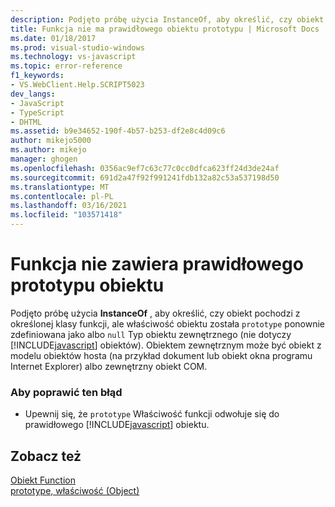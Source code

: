 ```yaml
---
description: Podjęto próbę użycia InstanceOf, aby określić, czy obiekt pochodzi z określonej klasy funkcji, ale ponownie zdefiniowano Właściwość prototypu obiektu jako wartość null lub typ obiektu zewnętrznego (nieprawidłowe obiekty JavaScript).
title: Funkcja nie ma prawidłowego obiektu prototypu | Microsoft Docs
ms.date: 01/18/2017
ms.prod: visual-studio-windows
ms.technology: vs-javascript
ms.topic: error-reference
f1_keywords:
- VS.WebClient.Help.SCRIPT5023
dev_langs:
- JavaScript
- TypeScript
- DHTML
ms.assetid: b9e34652-190f-4b57-b253-df2e8c4d09c6
author: mikejo5000
ms.author: mikejo
manager: ghogen
ms.openlocfilehash: 0356ac9ef7c63c77c0cc0dfca623ff24d3de24af
ms.sourcegitcommit: 691d2a47f92f991241fdb132a82c53a537198d50
ms.translationtype: MT
ms.contentlocale: pl-PL
ms.lasthandoff: 03/16/2021
ms.locfileid: "103571418"
---
```

# <a name="function-does-not-have-a-valid-prototype-object"></a>Funkcja nie zawiera prawidłowego prototypu obiektu
Podjęto próbę użycia **InstanceOf** , aby określić, czy obiekt pochodzi z określonej klasy funkcji, ale właściwość obiektu została `prototype` ponownie zdefiniowana jako albo `null` Typ obiektu zewnętrznego (nie dotyczy [!INCLUDE[javascript](../../javascript/includes/javascript-md.md)] obiektów). Obiektem zewnętrznym może być obiekt z modelu obiektów hosta (na przykład dokument lub obiekt okna programu Internet Explorer) albo zewnętrzny obiekt COM.  
  
### <a name="to-correct-this-error"></a>Aby poprawić ten błąd  
  
- Upewnij się, że `prototype` Właściwość funkcji odwołuje się do prawidłowego [!INCLUDE[javascript](../../javascript/includes/javascript-md.md)] obiektu.  
  
## <a name="see-also"></a>Zobacz też  
 [Obiekt Function](https://developer.mozilla.org/docs/Web/JavaScript/Reference/Global_Objects/Function)   
 [prototype, właściwość (Object)](https://developer.mozilla.org/docs/Web/JavaScript/Reference/Global_Objects/Object)
